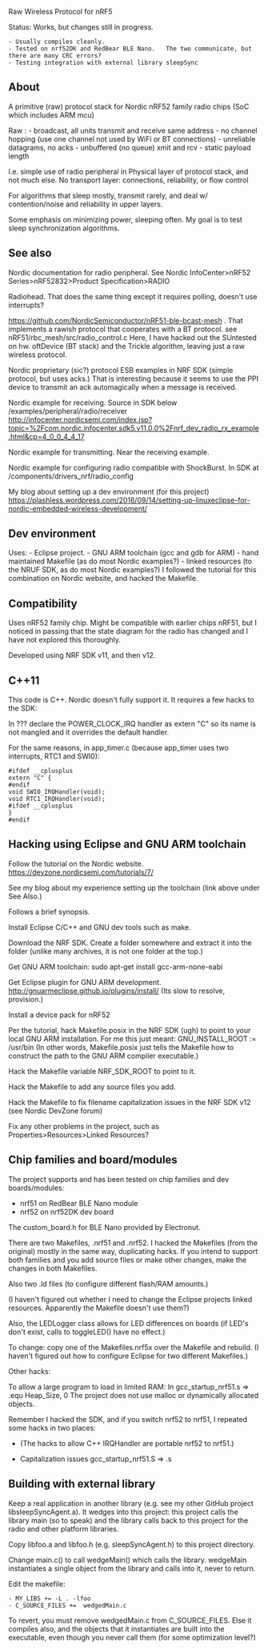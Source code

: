 
Raw Wireless Protocol for nRF5

Status: Works, but changes still in progress.  

    - Usually compiles cleanly.  
    - Tested on nrf52DK and RedBear BLE Nano.   The two communicate, but there are many CRC errors?
    - Testing integration with external library sleepSync

About
-

A primitive (raw) protocol stack for Nordic nRF52 family radio chips (SoC which includes ARM mcu)

Raw :
    - broadcast, all units transmit and receive same address
    - no channel hopping (use one channel not used by WiFi or BT connections)
    - unreliable datagrams, no acks
    - unbuffered (no queue) xmit and rcv
    - static payload length

I.e. simple use of radio peripheral in Physical layer of protocol stack, and not much else.
No transport layer: connections, reliability, or flow control

For algorithms that sleep mostly, transmit rarely, and deal w/ contention/noise and reliability in upper layers.

Some emphasis on minimizing power, sleeping often.  My goal is to test sleep synchronization algorithms.

See also
-

Nordic documentation for radio peripheral.  See Nordic InfoCenter>nRF52 Series>nRF52832>Product Specification>RADIO

Radiohead.  That does the same thing except it requires polling, doesn't use interrupts?

https://github.com/NordicSemiconductor/nRF51-ble-bcast-mesh . That implements a rawish protocol that cooperates with a BT protocol.  see nRF51/rbc_mesh/src/radio_control.c
Here, I have hacked out the SUntested on hw.  oftDevice (BT stack) and the Trickle algorithm, leaving just a raw wireless protocol.

Nordic proprietary (sic?) protocol ESB examples in NRF SDK (simple protocol, but uses acks.)  That is interesting because it seems to use the PPI device to transmit an ack automagically when a message is received.

Nordic example for receiving.  Source in SDK below /examples/peripheral/radio/receiver    http://infocenter.nordicsemi.com/index.jsp?topic=%2Fcom.nordic.infocenter.sdk5.v11.0.0%2Fnrf_dev_radio_rx_example.html&cp=4_0_0_4_4_17

Nordic example for transmitting.  Near the receiving example.

Nordic example for configuring radio compatible with ShockBurst.  In SDK at /components/drivers_nrf/radio_config

My blog about setting up a dev environment (for this project) https://plashless.wordpress.com/2016/09/14/setting-up-linuxeclipse-for-nordic-embedded-wireless-development/

Dev environment
-

Uses:
    - Eclipse project.
    - GNU ARM toolchain (gcc and gdb for ARM)
    - hand maintained Makefile (as do most Nordic examples?)
    - linked resources (to the NRUF SDK, as do most Nordic examples?)
I followed the tutorial for this combination on Nordic website, and hacked the Makefile.


 
Compatibility
-
 
Uses nRF52 family chip.
Might be compatible with earlier chips nRF51, but I noticed in passing that the state diagram for the radio has changed and I have not explored this thoroughly.
 
Developed using NRF SDK v11, and then v12.

C++11
-
This code is C++.  Nordic doesn't fully support it.  It requires a few hacks to the SDK:

In ??? declare the POWER_CLOCK_IRQ handler as extern "C" so its name is not mangled and it overrides the default handler.

For the same reasons, in app_timer.c (because app_timer uses two interrupts, RTC1 and SWI0):

    #ifdef __cplusplus 
    extern "C" { 
    #endif
    void SWI0_IRQHandler(void);
    void RTC1_IRQHandler(void);
    #ifdef __cplusplus 
    } 
    #endif

 
Hacking using Eclipse and GNU ARM toolchain
-
Follow the tutorial on the Nordic website.  https://devzone.nordicsemi.com/tutorials/7/  

See my blog about my experience setting up the toolchain (link above under See Also.)


Follows a brief synopsis.

Install Eclipse C/C++ and GNU dev tools such as make.

Download the NRF SDK.  Create a folder somewhere and extract it into the folder (unlike many archives, it is not one folder at the top.)

Get GNU ARM toolchain: sudo apt-get install  gcc-arm-none-eabi

Get Eclipse plugin for GNU ARM development.  http://gnuarmeclipse.github.io/plugins/install/  (Its slow to resolve, provision.)

Install a device pack for nRF52

Per the tutorial, hack Makefile.posix in the NRF SDK (ugh) to point to your local GNU ARM installation.  For me this just meant:  GNU_INSTALL_ROOT := /usr/bin
(In other words, Makefile.posix just tells the Makefile how to construct the path to the GNU ARM compiler executable.)

Hack the Makefile variable NRF_SDK_ROOT to point to it.

Hack the Makefile to add any source files you add.

Hack the Makefile to fix filename capitalization issues in the NRF SDK v12 (see Nordic DevZone forum)

Fix any other problems in the project, such as Properties>Resources>Linked Resources?
 

Chip families and board/modules
-

The project supports and has been tested on chip families and dev boards/modules: 
- nrf51 on RedBear BLE Nano module
- nrf52 on nrf52DK dev board

The custom_board.h for BLE Nano provided by Electronut.

There are two Makefiles, .nrf51 and .nrf52.  I hacked the Makefiles (from the original) mostly in the same way, duplicating hacks.   If you intend to support both families and you add source files or make other changes, make the changes in both Makefiles.

Also two .ld files (to configure different flash/RAM amounts.)

(I haven't figured out whether I need to change the Eclipse projects linked resources.  Apparently the Makefile doesn't use them?)

Also, the LEDLogger class allows for LED differences on boards (if LED's don't exist, calls to toggleLED() have no effect.)

To change: copy one of the Makefiles.nrf5x over the Makefile and rebuild.  (I haven't figured out how to configure Eclipse for two different Makefiles.)

Other hacks:

To allow a large program to load in limited RAM:  In gcc_startup_nrf51.s     =>   .equ    Heap_Size, 0
The project does not use malloc or dynamically allocated objects.

Remember I hacked the SDK, and if you switch nrf52 to nrf51, I repeated some hacks in two places:

- (The hacks to allow C++ IRQHandler are portable nrf52 to nrf51.)

- Capitalization issues gcc_startup_nrf51.S => .s


Building with external library
-

Keep a real application in another library (e.g. see my other GitHub project libsleepSyncAgent.a).  It wedges into this project:  this project calls the library main (so to speak) and the library calls back to this project for the radio and other platform libraries.

Copy libfoo.a and libfoo.h (e.g. sleepSyncAgent.h) to this project directory.

Change main.c() to call wedgeMain() which calls the library.  wedgeMain instantiates a single object from the library and calls into it, never to return.

Edit the makefile:

    - MY_LIBS += -L . -lfoo
    - C_SOURCE_FILES +=  wedgedMain.c

To revert, you must remove wedgedMain.c from C_SOURCE_FILES.  Else it compiles also, and the objects that it instantiates are built into the executable, even though you never call them (for some optimization level?) 
